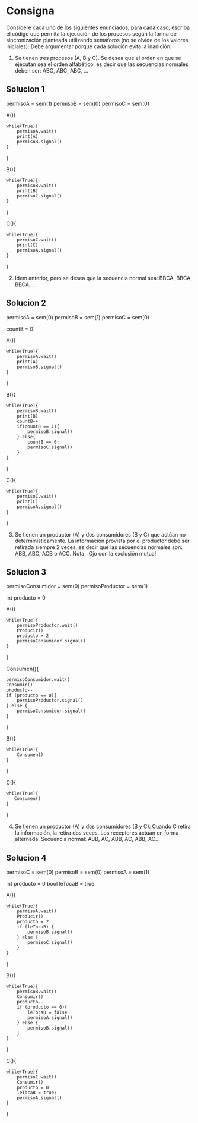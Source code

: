 # Consigna

Considere cada uno de los siguientes enunciados, para cada caso, escriba el código que permita
la ejecución de los procesos según la forma de sincronización planteada utilizando semáforos (no se
olvide de los valores iniciales). Debe argumentar porqué cada solución evita la inanición:

1. Se tienen tres procesos (A, B y C). Se desea que el orden en que se ejecutan sea el orden
   alfabético, es decir que las secuencias normales deben ser: ABC, ABC, ABC, ...

## Solucion 1

permisoA = sem(1)
permisoB = sem(0)
permisoC = sem(0)

A(){

    while(True){
        permisoA.wait()
        print(A)
        permisoB.signal()
    }

}

B(){

    while(True){
        permisoB.wait()
        print(B)
        permisoC.signal()
    }

}

C(){

    while(True){
        permisoC.wait()
        print(C)
        permisoA.signal()
    }

}

2. Idem anterior, pero se desea que la secuencia normal sea: BBCA, BBCA, BBCA, ...

## Solucion 2

permisoA = sem(0)
permisoB = sem(1)
permisoC = sem(0)

countB = 0

A(){

    while(True){
        permisoA.wait()
        print(A)
        permisoB.signal()
    }

}

B(){

    while(True){
        permisoB.wait()
        print(B)
        countB++
        if(countB == 1){
            permisoB.signal()
        } else{
            countB == 0;
            permisoC.signal()
        }
    }

}

C(){

    while(True){
        permisoC.wait()
        print(C)
        permisoA.signal()
    }

}

3. Se tienen un productor (A) y dos consumidores (B y C) que actúan no determinísticamente.
   La información provista por el productor debe ser retirada siempre 2 veces, es decir que las
   secuencias normales son: ABB, ABC, ACB o ACC. Nota: ¡Ojo con la exclusión mutua!

## Solucion 3

permisoConsumidor = sem(0)
permisoProductor = sem(1)

int producto = 0

A(){

    while(True){
        permisoProductor.wait()
        Producir()
        producto = 2
        permisoConsumidor.signal()
    }

}

Consumen(){

    permisoConsumidor.wait()
    Consumir()
    producto--
    if (producto == 0){
        permisoProductor.signal()
    } else {
        permisoConsumidor.signal()
    }

}

B(){

    while(True){
        Consumen()
    }

}

C(){

    while(True){
       Consumen()
    }

}

4. Se tienen un productor (A) y dos consumidores (B y C). Cuando C retira la información, la
   retira dos veces. Los receptores actúan en forma alternada. Secuencia normal: ABB, AC, ABB,
   AC, ABB, AC...

## Solucion 4

permisoC = sem(0)
permisoB = sem(0)
permisoA = sem(1)

int producto = 0
bool leTocaB = true

A(){

    while(True){
        permisoA.wait()
        Producir()
        producto = 2
        if (leTocaB) {
            permisoB.signal()
        } else {
            permisoC.signal()
        }
    }

}

B(){

    while(True){
        permisoB.wait()
        Consumir()
        producto--
        if (producto == 0){
            leTocaB = false
            permisoA.signal()
        } else {
            permisoB.signal()
        }
    }

}

C(){

    while(True){
        permisoC.wait()
        Consumir()
        producto = 0
        leTocaB = true;
        permisoA.signal()
    }

}
